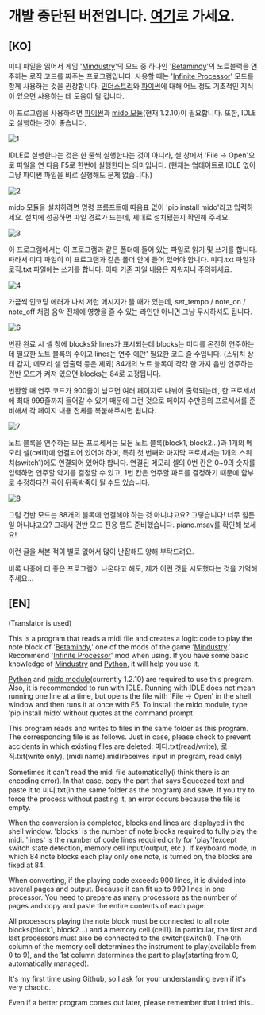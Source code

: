 # 개발 중단된 버전입니다. [여기](https://github.com/jongs12/Midi2Logic-2)로 가세요.


[KO]
---
미디 파일을 읽어서 게임 '[Mindustry](https://github.com/Anuken/Mindustry)'의 모드 중 하나인 '[Betamindy](https://github.com/sk7725/BetaMindy)'의 노트블럭을 연주하는 로직 코드를 짜주는 프로그램입니다.
사용할 때는 '[Infinite Processor](https://github.com/FreezeMandu/infinite-processor)' 모드를 함께 사용하는 것을 권장합니다.
[민더스트리](https://github.com/Anuken/Mindustry)와 [파이썬](https://github.com/python)에 대해 어느 정도 기초적인 지식이 있으면 사용하는 데 도움이 될 겁니다.

이 프로그램을 사용하려면 [파이썬](https://github.com/python)과 [mido 모듈](https://github.com/mido/mido)(현재 1.2.10)이 필요합니다. 또한, IDLE로 실행하는 것이 좋습니다.

![1](https://user-images.githubusercontent.com/99316134/159131383-b411fbd9-c9af-437c-aad0-586a655c6fcb.PNG)

IDLE로 실행한다는 것은 한 줄씩 실행한다는 것이 아니라, 셸 창에서 'File -> Open'으로 파일을 연 다음 F5로 한번에 실행한다는 의미입니다.
(현재는 업데이트로 IDLE 없이 그냥 파이썬 파일을 바로 실행해도 문제 없습니다.)

![2](https://user-images.githubusercontent.com/99316134/159131591-b6206ac3-72c7-41cd-b224-5c9c2ab3c146.PNG)

mido 모듈을 설치하려면 명령 프롬프트에 따옴표 없이 'pip install mido'라고 입력하세요.
설치에 성공하면 파일 경로가 뜨는데, 제대로 설치됐는지 확인해 주세요.

![3](https://user-images.githubusercontent.com/99316134/159131777-7367ddf1-f7a9-49c0-aad5-169f89760c0e.png)

이 프로그램에서는 이 프로그램과 같은 폴더에 들어 있는 파일로 읽기 및 쓰기를 합니다.
따라서 미디 파일이 이 프로그램과 같은 폴더 안에 들어 있어야 합니다.
미디.txt 파일과 로직.txt 파일에는 쓰기를 합니다. 이때 기존 파일 내용은 지워지니 주의하세요.

![4](https://user-images.githubusercontent.com/99316134/161279164-37afdb21-5c85-4cb9-aa2d-6c1a16771652.PNG)

가끔씩 인코딩 에러가 나서 저런 메시지가 뜰 때가 있는데, set_tempo / note_on / note_off 처럼 음악 전체에 영향을 줄 수 있는 라인만 아니면 그냥 무시하셔도 됩니다.

![6](https://user-images.githubusercontent.com/99316134/159132217-dfbe9e0f-d276-4fe5-9dfc-a9ee3af4bba0.PNG)

변환 완료 시 셸 창에 blocks와 lines가 표시되는데 blocks는 미디를 온전히 연주하는 데 필요한 노트 블록의 수이고
lines는 연주'에만' 필요한 코드 줄 수입니다. (스위치 상태 감지, 메모리 셀 입출력 등은 제외)
84개의 노트 블록이 각각 한 가지 음만 연주하는 건반 모드가 켜져 있으면 blocks는 84로 고정됩니다.

변환할 때 연주 코드가 900줄이 넘으면 여러 페이지로 나뉘어 출력되는데,
한 프로세서에 최대 999줄까지 들어갈 수 있기 때문에 그런 것으로
페이지 수만큼의 프로세서를 준비해서 각 페이지 내용 전체를 복붙해주시면 됩니다.

![7](https://user-images.githubusercontent.com/99316134/159132292-2493fa8d-75a6-47fb-8d4d-02a0b24c12ce.PNG)

노트 블록을 연주하는 모든 프로세서는 모든 노트 블록(block1, block2...)과 1개의 메모리 셀(cell1)에 연결되어 있어야 하며,
특히 첫 번째와 마지막 프로세서는 1개의 스위치(switch1)에도 연결되어 있어야 합니다.
연결된 메모리 셀의 0번 칸은 0~9의 숫자를 입력하면 연주할 악기를 결정할 수 있고, 1번 칸은 연주할 파트를 결정하기 때문에 함부로 수정하다간 곡이 뒤죽박죽이 될 수도 있습니다.

![8](https://user-images.githubusercontent.com/99316134/159132431-4da6c36d-4a67-4c14-952d-543c61586859.PNG)

그럼 건반 모드는 88개의 블록에 연결해야 하는 것 아니냐고요? 그렇습니다!
너무 힘든 일 아니냐고요? 그래서 건반 모드 전용 맵도 준비했습니다. piano.msav를 확인해 보세요!

이런 글을 써본 적이 별로 없어서 많이 난잡해도 양해 부탁드려요.

비록 나중에 더 좋은 프로그램이 나온다고 해도, 제가 이런 것을 시도했다는 것을 기억해 주세요...

[EN]
---
(Translator is used)

This is a program that reads a midi file and creates a logic code to play the note block of '[Betamindy](https://github.com/sk7725/BetaMindy),' one of the mods of the game '[Mindustry](https://github.com/Anuken/Mindustry).'
Recommend '[Infinite Processor](https://github.com/FreezeMandu/infinite-processor)' mod when using.
If you have some basic knowledge of [Mindustry](https://github.com/Anuken/Mindustry) and [Python](https://github.com/python), it will help you use it.

[Python](https://github.com/python) and [mido module](https://github.com/mido/mido)(currently 1.2.10) are required to use this program. Also, it is recommended to run with IDLE. Running with IDLE does not mean running one line at a time, but opens the file with 'File -> Open' in the shell window and then runs it at once with F5.
To install the mido module, type 'pip install mido' without quotes at the command prompt.

This program reads and writes to files in the same folder as this program.
The corresponding file is as follows. Just in case, please check to prevent accidents in which existing files are deleted:
미디.txt(read/write), 로직.txt(write only), (midi name).mid(receives input in program, read only)

Sometimes it can't read the midi file automatically(i think there is an encoding error). In that case, copy the part that says Squeezed text and paste it to 미디.txt(in the same folder as the program) and save.
If you try to force the process without pasting it, an error occurs because the file is empty.

When the conversion is completed, blocks and lines are displayed in the shell window.
'blocks' is the number of note blocks required to fully play the midi.
'lines' is the number of code lines required only for 'play'(except switch state detection, memory cell input/output, etc.).
If keyboard mode, in which 84 note blocks each play only one note, is turned on, the blocks are fixed at 84.

When converting, if the playing code exceeds 900 lines, it is divided into several pages and output. Because it can fit up to 999 lines in one processor.
You need to prepare as many processors as the number of pages and copy and paste the entire contents of each page.

All processors playing the note block must be connected to all note blocks(block1, block2...) and a memory cell (cell1).
In particular, the first and last processors must also be connected to the switch(switch1).
The 0th column of the memory cell determines the instrument to play(available from 0 to 9), and the 1st column determines the part to play(starting from 0, automatically managed).

It's my first time using Github, so I ask for your understanding even if it's very chaotic.

Even if a better program comes out later, please remember that I tried this...
